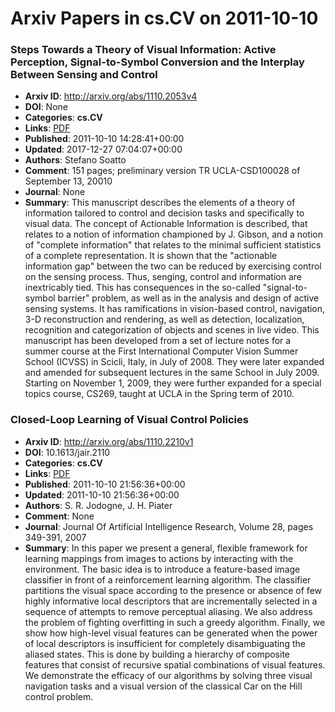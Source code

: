 # Arxiv Papers in cs.CV on 2011-10-10
### Steps Towards a Theory of Visual Information: Active Perception, Signal-to-Symbol Conversion and the Interplay Between Sensing and Control
- **Arxiv ID**: http://arxiv.org/abs/1110.2053v4
- **DOI**: None
- **Categories**: **cs.CV**
- **Links**: [PDF](http://arxiv.org/pdf/1110.2053v4)
- **Published**: 2011-10-10 14:28:41+00:00
- **Updated**: 2017-12-27 07:04:07+00:00
- **Authors**: Stefano Soatto
- **Comment**: 151 pages; preliminary version TR UCLA-CSD100028 of September 13,
  20010
- **Journal**: None
- **Summary**: This manuscript describes the elements of a theory of information tailored to control and decision tasks and specifically to visual data. The concept of Actionable Information is described, that relates to a notion of information championed by J. Gibson, and a notion of "complete information" that relates to the minimal sufficient statistics of a complete representation. It is shown that the "actionable information gap" between the two can be reduced by exercising control on the sensing process. Thus, senging, control and information are inextricably tied. This has consequences in the so-called "signal-to-symbol barrier" problem, as well as in the analysis and design of active sensing systems. It has ramifications in vision-based control, navigation, 3-D reconstruction and rendering, as well as detection, localization, recognition and categorization of objects and scenes in live video.   This manuscript has been developed from a set of lecture notes for a summer course at the First International Computer Vision Summer School (ICVSS) in Scicli, Italy, in July of 2008. They were later expanded and amended for subsequent lectures in the same School in July 2009. Starting on November 1, 2009, they were further expanded for a special topics course, CS269, taught at UCLA in the Spring term of 2010.



### Closed-Loop Learning of Visual Control Policies
- **Arxiv ID**: http://arxiv.org/abs/1110.2210v1
- **DOI**: 10.1613/jair.2110
- **Categories**: **cs.CV**
- **Links**: [PDF](http://arxiv.org/pdf/1110.2210v1)
- **Published**: 2011-10-10 21:56:36+00:00
- **Updated**: 2011-10-10 21:56:36+00:00
- **Authors**: S. R. Jodogne, J. H. Piater
- **Comment**: None
- **Journal**: Journal Of Artificial Intelligence Research, Volume 28, pages
  349-391, 2007
- **Summary**: In this paper we present a general, flexible framework for learning mappings from images to actions by interacting with the environment. The basic idea is to introduce a feature-based image classifier in front of a reinforcement learning algorithm. The classifier partitions the visual space according to the presence or absence of few highly informative local descriptors that are incrementally selected in a sequence of attempts to remove perceptual aliasing. We also address the problem of fighting overfitting in such a greedy algorithm. Finally, we show how high-level visual features can be generated when the power of local descriptors is insufficient for completely disambiguating the aliased states. This is done by building a hierarchy of composite features that consist of recursive spatial combinations of visual features. We demonstrate the efficacy of our algorithms by solving three visual navigation tasks and a visual version of the classical Car on the Hill control problem.



